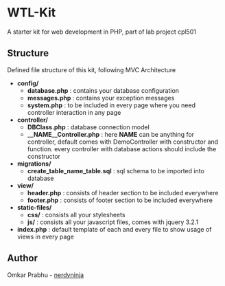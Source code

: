# WTL-Kit
A starter kit for web development in PHP, part of lab project cpl501

## Structure
Defined file structure of this kit, following MVC Architecture
* **config/**
  * **database.php** : contains your database configuration
  * **messages.php** : contains your exception messages 
  * **system.php**   : to be included in every page where you need controller interaction in any page
* **controller/**
  * **DBClass.php**  : database connection model
  * **__NAME__Controller.php** : here __NAME__ can be anything for controller, default comes with DemoController with constructor and function. every controller with database actions should include the constructor
* **migrations/**
  * **create_table_name_table.sql** : sql schema to be imported into database
* **view/**
  * **header.php** : consists of header section to be included everywhere
  * **footer.php** : consists of footer section to be included everywhere
* **static-files/**
  * **css/** : consists all your stylesheets
  * **js/** : consists all your javascript files, comes with jquery 3.2.1
* **index.php** : default template of each and every file to show usage of views in every page

## Author
Omkar Prabhu - [nerdyninja](https://github.com/nerdyninja)
